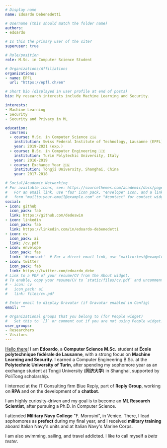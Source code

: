 ```yaml
---
# Display name
name: Edoardo Debenedetti

# Username (this should match the folder name)
authors:
- edoardo

# Is this the primary user of the site?
superuser: true

# Role/position
role: M.Sc. in Computer Science Student

# Organizations/Affiliations
organizations:
- name: EPFL
  url: "https://epfl.ch/en"

# Short bio (displayed in user profile at end of posts)
bio: My research interests include Machine Learning and Security.

interests:
- Machine Learning
- Security
- Security and Privacy in ML

education:
  courses:
  - course: M.Sc. in Computer Science 🇨🇭
    institution: Swiss Federal Institute of Technology, Lausanne (EPFL), Switzerland
    year: 2019-2021 (exp.)
  - course: B.Sc. in Computer Engineering 🇮🇹
    institution: Turin Polytechic University, Italy
    year: 2016-2019
  - course: Exchange Year 🇨🇳
    institution: Tongji University, Shanghai, China
    year: 2017-2018

# Social/Academic Networking
# For available icons, see: https://sourcethemes.com/academic/docs/page-builder/#icons
#   For an email link, use "fas" icon pack, "envelope" icon, and a link in the
#   form "mailto:your-email@example.com" or "#contact" for contact widget.
social:
- icon: github
  icon_pack: fab
  link: https://github.com/dedeswim
- icon: linkedin
  icon_pack: fab
  link: https://linkedin.com/in/edoardo-debenedetti
- icon: cv
  icon_pack: ai
  link: /cv.pdf
- icon: envelope
  icon_pack: fas
  link: '#contact'  # For a direct email link, use "mailto:test@example.org".
- icon: twitter
  icon_pack: fab
  link: https://twitter.com/edoardo_debe
# Link to a PDF of your resume/CV from the About widget.
# To enable, copy your resume/CV to `static/files/cv.pdf` and uncomment the lines below.
# - icon: cv
#   icon_pack: ai
#   link: files/cv.pdf

# Enter email to display Gravatar (if Gravatar enabled in Config)
email: ""

# Organizational groups that you belong to (for People widget)
#   Set this to `[]` or comment out if you are not using People widget.
user_groups:
- Researchers
- Visitors
---
```


[Hello there](https://knowyourmeme.com/memes/hello-there)! I am **Edoardo**, a **Computer Science M.Sc.** student at **École polytechnique fédérale de Lausanne**, with a strong focus on **Machine Learning and Security**. I earned a Computer Engineering B.Sc. at the **Polytechnic University of Turin**, after spending my sophomore year as an exchange student at Tongji University (**同济大学**) in Shanghai, supported by PoliTong scholarship.

I interned at the IT Consulting firm Blue Reply, part of **Reply Group**, working on **RPA** and on the development of a **chatbot**.

I am highly curiosity-driven and my goal is to become an **ML Research Scientist**, after pursuing a Ph.D. in Computer Science.

I attended **Military Navy College** "F. Morosini", in Venice. There, I lead sophomores as **prefect** during my final year, and I received **military training** aboard Italian Navy's units and at Italian Navy's Marine Corps.

I am also swimming, sailing, and travel addicted. I like to call myself a *beta tester*.
